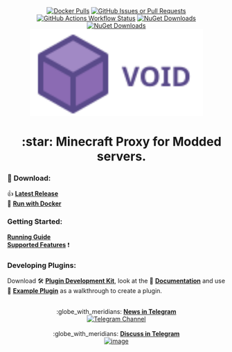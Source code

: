 <div align="center" id="toc">
  <a href="https://hub.docker.com/r/caunt/void/tags"><img alt="Docker Pulls" src="https://img.shields.io/docker/pulls/caunt/void?color=4c1"></a>
  <a href="https://github.com/caunt/Void/issues"><img alt="GitHub Issues or Pull Requests" src="https://img.shields.io/github/issues/caunt/void"></a>
  <a href="https://github.com/caunt/Void/actions"><img alt="GitHub Actions Workflow Status" src="https://img.shields.io/github/actions/workflow/status/caunt/void/main.yaml"></a>
  <a href="https://www.nuget.org/packages/Void.Proxy.Api/"><img alt="NuGet Downloads" src="https://img.shields.io/nuget/dt/void.proxy.api?label=nuget%20void.proxy.api"></a>
  <a href="https://www.nuget.org/packages/Void.Minecraft/"><img alt="NuGet Downloads" src="https://img.shields.io/nuget/dt/void.minecraft?label=nuget%20void.minecraft"></a>
  <br>
  <a href="https://void.caunt.world/"><img alt="Greetings!" width="400" src="https://raw.githubusercontent.com/caunt/Void/refs/heads/main/docs/astro/public/logo-text-horizontal.svg"></a>
</div>

<div align="center" id="toc">
  <ul style="list-style: none">
    <summary>
      <h1>:star: Minecraft Proxy for Modded servers.</h1>
    </summary>
  </ul>
</div>

### :floppy_disk: **Download:**
:+1: [**Latest Release**](https://void.caunt.world/download/)  
:whale: [**Run with Docker**](https://void.caunt.world/containers/)

### **Getting Started:**
[**Running Guide**](https://void.caunt.world/getting-started/running/)  
[**Supported Features**](https://void.caunt.world/getting-started/features/) :exclamation:

### **Developing Plugins:**
Download :hammer_and_wrench: [**Plugin Development Kit**](https://github.com/caunt/Void/releases/latest/download/plugin-devkit.zip), look at the :page_facing_up: [**Documentation**](https://void.caunt.world/developing-plugins/development-kit/) and use :mag_right: [**Example Plugin**](https://github.com/caunt/Void/blob/main/src/Plugins/ExamplePlugin/ExamplePlugin.cs) as a walkthrough to create a plugin.


<div align="center">
  <br>
  :globe_with_meridians: 
  <a href="https://t.me/mcVoidProxy">
    <strong>News in Telegram</strong>
    <br>
    <img width="221" height="223" alt="Telegram Channel" src="https://github.com/user-attachments/assets/837c1969-9511-4d51-98c2-2d2b3e58a481" />
  </a>
</div>
  
<div align="center">
  <br>
  :globe_with_meridians: 
  <a href="https://t.me/mcvoidproxyforum">
    <strong>Discuss in Telegram</strong>
    <br>
    <img width="221" height="223" alt="image" src="https://github.com/user-attachments/assets/2fb48274-bc08-4544-80a9-aac3fb809ee1" />
  </a>
</div>

